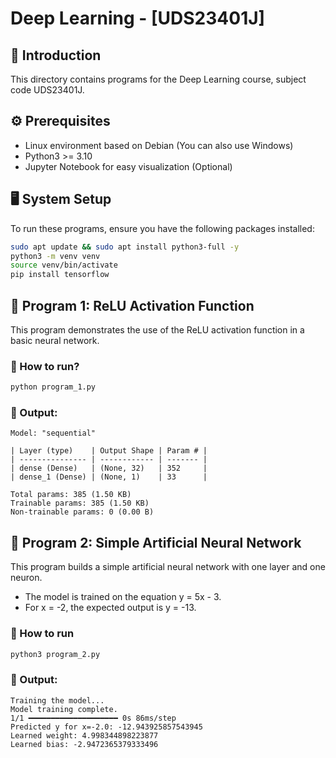 # Deep Learning - [UDS23401J]

## 📌 Introduction
This directory contains programs for the Deep Learning course, subject code UDS23401J.

## ⚙️ Prerequisites
- Linux environment based on Debian (You can also use Windows)
- Python3 >= 3.10
- Jupyter Notebook for easy visualization (Optional)

## 🖥️ System Setup
To run these programs, ensure you have the following packages installed:
```bash
sudo apt update && sudo apt install python3-full -y
python3 -m venv venv
source venv/bin/activate
pip install tensorflow
```

## 🚀 Program 1: ReLU Activation Function
This program demonstrates the use of the ReLU activation function in a basic neural network.

### 🔹 How to run?

```bash
python program_1.py
```

### 🔹 Output:

```
Model: "sequential"

| Layer (type)    | Output Shape | Param # |
| --------------- | ------------ | ------- |
| dense (Dense)   | (None, 32)   | 352     |
| dense_1 (Dense) | (None, 1)    | 33      |

Total params: 385 (1.50 KB)
Trainable params: 385 (1.50 KB)
Non-trainable params: 0 (0.00 B)
```

## 🚀 Program 2: Simple Artificial Neural Network
This program builds a simple artificial neural network with one layer and one neuron.
- The model is trained on the equation y = 5x - 3.
- For x = -2, the expected output is y = -13.

### 🔹 How to run
```bash
python3 program_2.py
```

### 🔹 Output:

```
Training the model...
Model training complete.
1/1 ━━━━━━━━━━━━━━━━━━━━ 0s 86ms/step
Predicted y for x=-2.0: -12.943925857543945
Learned weight: 4.998344898223877
Learned bias: -2.9472365379333496
```
